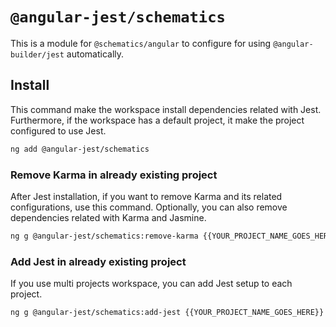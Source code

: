 # `@angular-jest/schematics`

This is a module for `@schematics/angular` to configure for using `@angular-builder/jest` automatically.

## Install

This command make the workspace install dependencies related with Jest.
Furthermore, if the workspace has a default project, it make the project configured to use Jest.

```bash
ng add @angular-jest/schematics
```

### Remove Karma in already existing project

After Jest installation, if you want to remove Karma and its related configurations, use this command.
Optionally, you can also remove dependencies related with Karma and Jasmine.

```bash
ng g @angular-jest/schematics:remove-karma {{YOUR_PROJECT_NAME_GOES_HERE}}
```

### Add Jest in already existing project

If you use multi projects workspace, you can add Jest setup to each project.

```bash
ng g @angular-jest/schematics:add-jest {{YOUR_PROJECT_NAME_GOES_HERE}}
```
